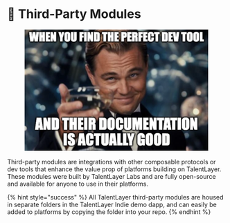 # 🦝 Third-Party Modules

<figure><img src="../.gitbook/assets/Screen Shot 2022-12-19 at 10.10.01 AM.png" alt=""><figcaption></figcaption></figure>

Third-party modules are integrations with other composable protocols or dev tools that enhance the value prop of platforms building on TalentLayer. These modules were built by TalentLayer Labs and are fully open-source and available for anyone to use in their platforms.

{% hint style="success" %}
All TalentLayer third-party modules are housed in separate folders in the TalentLayer Indie demo dapp, and can easily be added to platforms by copying the folder into your repo.&#x20;
{% endhint %}
